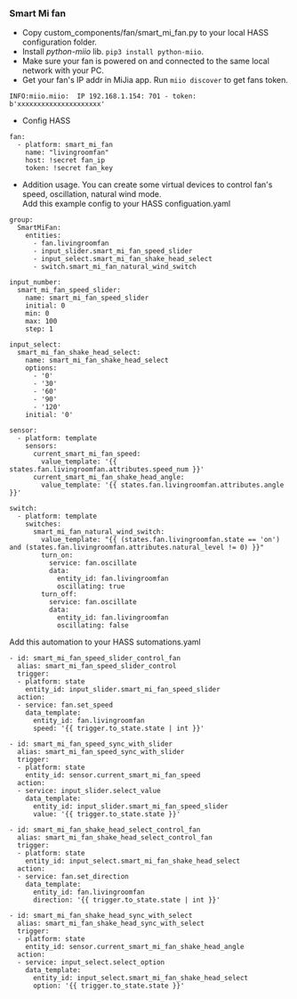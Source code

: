 ### Smart Mi fan

- Copy custom_components/fan/smart_mi_fan.py to your local HASS configuration folder.
- Install *python-miio* lib. ```pip3 install python-miio```.
- Make sure your fan is powered on and connected to the same local network with your PC.
- Get your fan's IP addr in MiJia app. Run ```miio discover``` to get fans token. 

```
INFO:miio.miio:  IP 192.168.1.154: 701 - token: b'xxxxxxxxxxxxxxxxxxxxx'
```

- Config HASS

```
fan:
  - platform: smart_mi_fan
    name: "livingroomfan"
    host: !secret fan_ip
    token: !secret fan_key
```

- Addition usage. You can create some virtual devices to control fan's speed, oscillation, natural wind mode.  
  Add this example config to your HASS configuation.yaml

```
group:
  SmartMiFan:
    entities:
      - fan.livingroomfan
      - input_slider.smart_mi_fan_speed_slider
      - input_select.smart_mi_fan_shake_head_select
      - switch.smart_mi_fan_natural_wind_switch

input_number:
  smart_mi_fan_speed_slider:
    name: smart_mi_fan_speed_slider
    initial: 0
    min: 0
    max: 100
    step: 1

input_select:
  smart_mi_fan_shake_head_select:
    name: smart_mi_fan_shake_head_select
    options:
      - '0'
      - '30'
      - '60'
      - '90'
      - '120'
    initial: '0'

sensor:
  - platform: template
    sensors:
      current_smart_mi_fan_speed:
        value_template: '{{ states.fan.livingroomfan.attributes.speed_num }}'
      current_smart_mi_fan_shake_head_angle:
        value_template: '{{ states.fan.livingroomfan.attributes.angle }}'

switch:
  - platform: template
    switches:
      smart_mi_fan_natural_wind_switch:
        value_template: "{{ (states.fan.livingroomfan.state == 'on') and (states.fan.livingroomfan.attributes.natural_level != 0) }}"
        turn_on:
          service: fan.oscillate
          data:
            entity_id: fan.livingroomfan
            oscillating: true
        turn_off:
          service: fan.oscillate
          data:
            entity_id: fan.livingroomfan
            oscillating: false
```

  Add this automation to your HASS sutomations.yaml

```
- id: smart_mi_fan_speed_slider_control_fan
  alias: smart_mi_fan_speed_slider_control
  trigger:
  - platform: state
    entity_id: input_slider.smart_mi_fan_speed_slider
  action:
  - service: fan.set_speed
    data_template:
      entity_id: fan.livingroomfan
      speed: '{{ trigger.to_state.state | int }}'

- id: smart_mi_fan_speed_sync_with_slider
  alias: smart_mi_fan_speed_sync_with_slider
  trigger:
  - platform: state
    entity_id: sensor.current_smart_mi_fan_speed
  action:
  - service: input_slider.select_value
    data_template:
      entity_id: input_slider.smart_mi_fan_speed_slider
      value: '{{ trigger.to_state.state }}'

- id: smart_mi_fan_shake_head_select_control_fan
  alias: smart_mi_fan_shake_head_select_control_fan
  trigger:
  - platform: state
    entity_id: input_select.smart_mi_fan_shake_head_select
  action:
  - service: fan.set_direction
    data_template:
      entity_id: fan.livingroomfan
      direction: '{{ trigger.to_state.state | int }}'

- id: smart_mi_fan_shake_head_sync_with_select
  alias: smart_mi_fan_shake_head_sync_with_select
  trigger:
  - platform: state
    entity_id: sensor.current_smart_mi_fan_shake_head_angle
  action:
  - service: input_select.select_option
    data_template:
      entity_id: input_select.smart_mi_fan_shake_head_select
      option: '{{ trigger.to_state.state }}'
```
